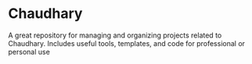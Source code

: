 # Chaudhary
A great repository for managing and organizing projects related to Chaudhary. Includes useful tools, templates, and code for professional or personal use
